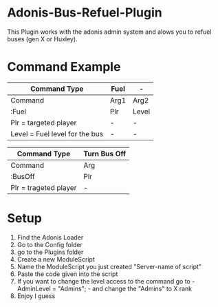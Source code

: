 # Adonis-Bus-Refuel-Plugin
This Plugin works with the adonis admin system and alows you to refuel buses (gen X or Huxley).

# Command Example
| Command Type | Fuel |-|
|---------|------------|--|
| Command | Arg1| Arg2 |
| :Fuel | Plr | Level |
| Plr = targeted player |-|-|
| Level = Fuel level for the bus |-|-|

| Command Type | Turn Bus Off |
|---------|-----|
| Command | Arg |
| :BusOff | Plr |
| Plr = trageted player |-|

# Setup
1) Find the Adonis Loader
2) Go to the Config folder
3) go to the Plugins folder
4) Create a new ModuleScript
5) Name the ModuleScript you just created "Server-name of script"
6) Paste the code given into the script
7) If you want to change the level access to the command go to - AdminLevel = "Admins"; - and change the "Admins" to X rank
8) Enjoy I guess
